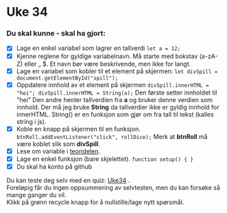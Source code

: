 # Uke 34

### Du skal kunne - skal ha gjort:

* [x] Lage en enkel variabel som lagrer en tallverdi `let a = 12;`
* [x] Kjenne reglene for gyldige variabelnavn. Må starte med bokstav \(a-zA-Z\) eller \_ $. Et navn bør være beskrivende, men ikke for langt.
* [x] Lage en variabel som kobler til et element på skjermen: `let divSpill = document.getElementById("spill");`
* [x] Oppdatere innhold av et element på skjermen `divSpill.innerHTML = "hei"; divSpill.innerHTML = String(a);` Den første setter innholdet til "hei" Den andre henter tallverdien fra **a** og bruker denne verdien som innhold. Der må jeg bruke **String** da tallverdier ikke er gyldig innhold for innerHTML. String\(\) er en funksjon som gjør om fra tall til tekst \(kalles string i js\).
* [x] Koble en knapp på skjermen til en funksjon. `btnRoll.addEventListener("click", rollDice);` Merk at **btnRoll** må være koblet slik som **divSpill**.
* [x] Lese om variable i [teoridelen](../teori/teori.md).
* [x] Lage en enkel funksjon \(bare skjelettet\). `function setup() { }`
* [x] Du skal ha konto på github

Du kan teste deg selv med en quiz:  [Uke34](https://matte.oppgaver.net/quiz?qid=67541) .  
Foreløpig får du ingen oppsummering av selvtesten, men du kan forsøke så mange ganger du vil.  
Klikk på grønn recycle knapp for å nullstille/lage nytt spørsmål.

